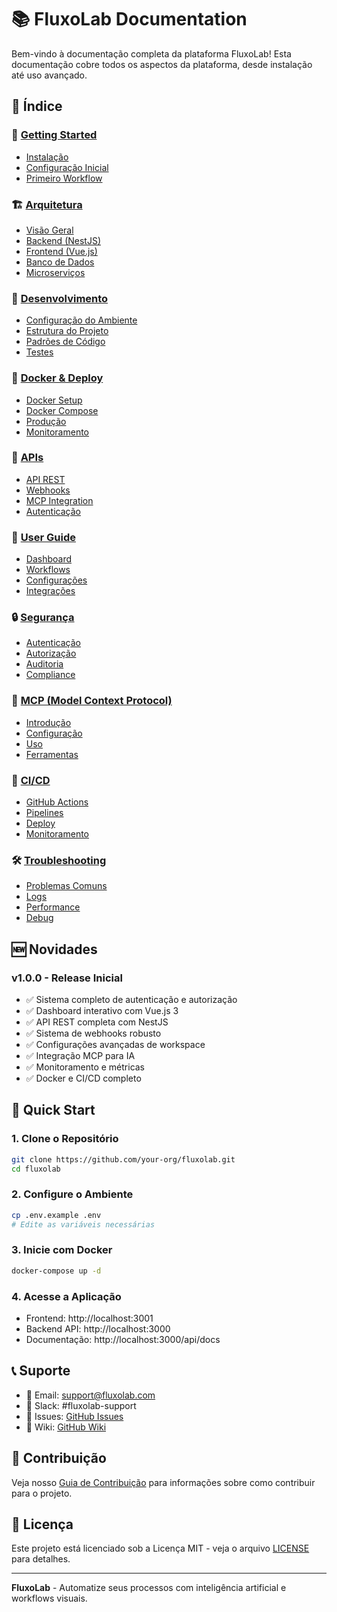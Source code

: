 # 📚 FluxoLab Documentation

Bem-vindo à documentação completa da plataforma FluxoLab! Esta documentação cobre todos os aspectos da plataforma, desde instalação até uso avançado.

## 📖 Índice

### 🚀 [Getting Started](./getting-started/README.md)
- [Instalação](./getting-started/installation.md)
- [Configuração Inicial](./getting-started/initial-setup.md)
- [Primeiro Workflow](./getting-started/first-workflow.md)

### 🏗️ [Arquitetura](./architecture/README.md)
- [Visão Geral](./architecture/overview.md)
- [Backend (NestJS)](./architecture/backend.md)
- [Frontend (Vue.js)](./architecture/frontend.md)
- [Banco de Dados](./architecture/database.md)
- [Microserviços](./architecture/microservices.md)

### 🔧 [Desenvolvimento](./development/README.md)
- [Configuração do Ambiente](./development/setup.md)
- [Estrutura do Projeto](./development/project-structure.md)
- [Padrões de Código](./development/coding-standards.md)
- [Testes](./development/testing.md)

### 🐳 [Docker & Deploy](./deployment/README.md)
- [Docker Setup](./deployment/docker.md)
- [Docker Compose](./deployment/docker-compose.md)
- [Produção](./deployment/production.md)
- [Monitoramento](./deployment/monitoring.md)

### 🔌 [APIs](./api/README.md)
- [API REST](./api/rest.md)
- [Webhooks](./api/webhooks.md)
- [MCP Integration](./api/mcp.md)
- [Autenticação](./api/authentication.md)

### 👥 [User Guide](./user-guide/README.md)
- [Dashboard](./user-guide/dashboard.md)
- [Workflows](./user-guide/workflows.md)
- [Configurações](./user-guide/settings.md)
- [Integrações](./user-guide/integrations.md)

### 🔒 [Segurança](./security/README.md)
- [Autenticação](./security/authentication.md)
- [Autorização](./security/authorization.md)
- [Auditoria](./security/audit.md)
- [Compliance](./security/compliance.md)

### 🤖 [MCP (Model Context Protocol)](./mcp/README.md)
- [Introdução](./mcp/introduction.md)
- [Configuração](./mcp/setup.md)
- [Uso](./mcp/usage.md)
- [Ferramentas](./mcp/tools.md)

### 🔄 [CI/CD](./cicd/README.md)
- [GitHub Actions](./cicd/github-actions.md)
- [Pipelines](./cicd/pipelines.md)
- [Deploy](./cicd/deploy.md)
- [Monitoramento](./cicd/monitoring.md)

### 🛠️ [Troubleshooting](./troubleshooting/README.md)
- [Problemas Comuns](./troubleshooting/common-issues.md)
- [Logs](./troubleshooting/logs.md)
- [Performance](./troubleshooting/performance.md)
- [Debug](./troubleshooting/debug.md)

## 🆕 Novidades

### v1.0.0 - Release Inicial
- ✅ Sistema completo de autenticação e autorização
- ✅ Dashboard interativo com Vue.js 3
- ✅ API REST completa com NestJS
- ✅ Sistema de webhooks robusto
- ✅ Configurações avançadas de workspace
- ✅ Integração MCP para IA
- ✅ Monitoramento e métricas
- ✅ Docker e CI/CD completo

## 🚀 Quick Start

### 1. Clone o Repositório
```bash
git clone https://github.com/your-org/fluxolab.git
cd fluxolab
```

### 2. Configure o Ambiente
```bash
cp .env.example .env
# Edite as variáveis necessárias
```

### 3. Inicie com Docker
```bash
docker-compose up -d
```

### 4. Acesse a Aplicação
- Frontend: http://localhost:3001
- Backend API: http://localhost:3000
- Documentação: http://localhost:3000/api/docs

## 📞 Suporte

- 📧 Email: support@fluxolab.com
- 💬 Slack: #fluxolab-support
- 🐛 Issues: [GitHub Issues](https://github.com/your-org/fluxolab/issues)
- 📖 Wiki: [GitHub Wiki](https://github.com/your-org/fluxolab/wiki)

## 🤝 Contribuição

Veja nosso [Guia de Contribuição](./CONTRIBUTING.md) para informações sobre como contribuir para o projeto.

## 📄 Licença

Este projeto está licenciado sob a Licença MIT - veja o arquivo [LICENSE](../LICENSE) para detalhes.

---

**FluxoLab** - Automatize seus processos com inteligência artificial e workflows visuais.
